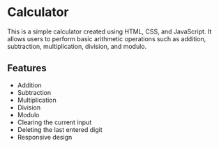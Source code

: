 # Calculator

This is a simple calculator created using HTML, CSS, and JavaScript. It allows users to perform basic arithmetic operations such as addition, subtraction, multiplication, division, and modulo.

## Features

- Addition
- Subtraction
- Multiplication
- Division
- Modulo
- Clearing the current input
- Deleting the last entered digit
- Responsive design


